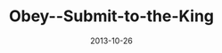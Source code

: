 ---
layout: music 
title: "Obey--Submit-to-the-King"
series: "Kingdom Come"
date: 2013-10-26 
description: "Chuck Mingo talks about submitting to the King"
audio: "http://www.crossroads.net/players/media/hq/102613forweb.mp3"
audio-duration: "50:48"
src: "http://www.crossroads.net/players/media/mediumHz/Kingdom_190x110.jpg"
---